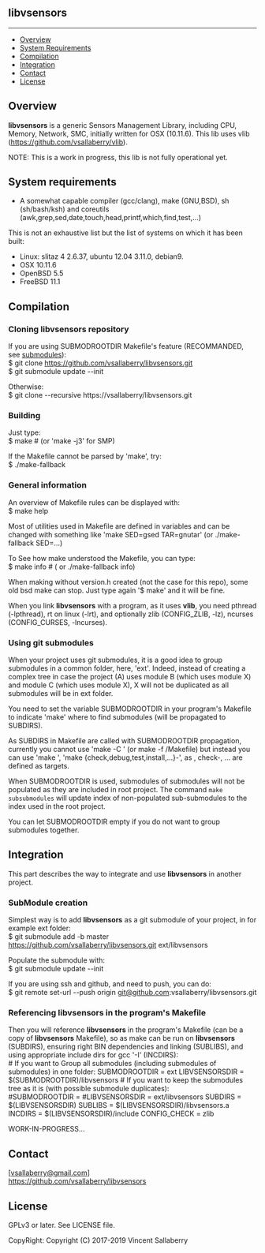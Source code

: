 
## libvsensors
--------------

* [Overview](#overview)
* [System Requirements](#system-requirements)
* [Compilation](#compilation)
* [Integration](#integration)
* [Contact](#contact)
* [License](#license)

## Overview
**libvsensors** is a generic Sensors Management Library, including CPU, Memory, Network, SMC,
initially written for OSX (10.11.6).
This lib uses vlib (<https://github.com/vsallaberry/vlib>).

NOTE: This is a work in progress, this lib is not fully operational yet.

## System requirements
- A somewhat capable compiler (gcc/clang), make (GNU,BSD), sh (sh/bash/ksh)
  and coreutils (awk,grep,sed,date,touch,head,printf,which,find,test,...)

This is not an exhaustive list but the list of systems on which it has been built:
- Linux: slitaz 4 2.6.37, ubuntu 12.04 3.11.0, debian9.
- OSX 10.11.6
- OpenBSD 5.5
- FreeBSD 11.1

## Compilation

### Cloning **libvsensors** repository
If you are using SUBMODROOTDIR Makefile's feature (RECOMMANDED, see [submodules](#using-git-submodules)):  
    $ git clone https://github.com/vsallaberry/libvsensors.git  
    $ git submodule update --init  

Otherwise:  
    $ git clone --recursive https://vsallaberry/libvsensors.git  

### Building
Just type:  
    $ make # (or 'make -j3' for SMP)  

If the Makefile cannot be parsed by 'make', try:  
    $ ./make-fallback  

### General information
An overview of Makefile rules can be displayed with:  
    $ make help  

Most of utilities used in Makefile are defined in variables and can be changed
with something like 'make SED=gsed TAR=gnutar' (or ./make-fallback SED=...)  

To See how make understood the Makefile, you can type:  
    $ make info # ( or ./make-fallback info)  

When making without version.h created (not the case for this repo), some old
bsd make can stop. Just type again '$ make' and it will be fine.  

When you link **libvsensors** with a program, as it uses **vlib**,
you need pthread (-lpthread), rt on linux (-lrt), and optionally zlib 
(CONFIG\_ZLIB, -lz), ncurses (CONFIG\_CURSES, -lncurses).

### Using git submodules
When your project uses git submodules, it is a good idea to group
submodules in a common folder, here, 'ext'. Indeed, instead of creating a complex tree
in case the project (A) uses module B (which uses module X) and module C (which uses module X),
X will not be duplicated as all submodules will be in ext folder.  

You need to set the variable SUBMODROOTDIR in your program's Makefile to indicate 'make'
where to find submodules (will be propagated to SUBDIRS).  

As SUBDIRS in Makefile are called with SUBMODROOTDIR propagation, currently you cannot use 
'make -C <subdir>' (or make -f <subdir>/Makefile) but instead you can use 'make <subdir>',
 'make {check,debug,test,install,...}-<subdir>', as <subdir>, check-<subdir>, ... are
defined as targets.  

When SUBMODROOTDIR is used, submodules of submodules will not be populated as they are
included in root project. The command `make subsubmodules` will update index of non-populated 
sub-submodules to the index used in the root project.

You can let SUBMODROOTDIR empty if you do not want to group submodules together.

## Integration
This part describes the way to integrate and use **libvsensors** in another project.

### SubModule creation
Simplest way is to add **libvsensors** as a git submodule of your project, in for example ext folder:   
    $ git submodule add -b master https://github.com/vsallaberry/libvsensors.git ext/libvsensors  

Populate the submodule with:  
    $ git submodule update --init  

If you are using ssh and github, and need to push, you can do:  
    $ git remote set-url --push origin git@github.com:vsallaberry/libvsensors.git  

### Referencing **libvsensors** in the program's Makefile
Then you will reference **libvsensors** in the program's Makefile (can be a copy of **libvsensors** Makefile),
so as make can be run on **libvsensors** (SUBDIRS), ensuring right BIN dependencies and linking (SUBLIBS),
and using appropriate include dirs for gcc '-I<IncludeDir>' (INCDIRS):  
    # If you want to Group all submodules (including submodules of submodules) in one folder:
    SUBMODROOTDIR   = ext
    LIBVSENSORSDIR  = $(SUBMODROOTDIR)/libvsensors
    # If you want to keep the submodules tree as it is (with possible submodule duplicates):  
    #SUBMODROOTDIR  = 
    #LIBVSENSORSDIR = ext/libvsensors
    SUBDIRS         = $(LIBVSENSORSDIR)
    SUBLIBS         = $(LIBVSENSORSDIR)/libvsensors.a
    INCDIRS         = $(LIBVSENSORSDIR)/include
    CONFIG_CHECK    = zlib

WORK-IN-PROGRESS...

## Contact
[vsallaberry@gmail.com]  
<https://github.com/vsallaberry/libvsensors>

## License
GPLv3 or later. See LICENSE file.

CopyRight: Copyright (C) 2017-2019 Vincent Sallaberry

